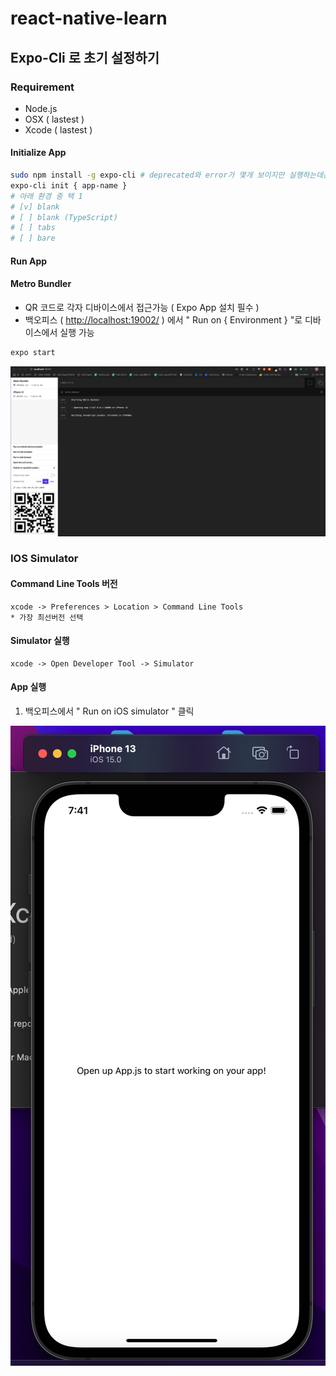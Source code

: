 # react-native-learn

## Expo-Cli 로 초기 설정하기

### Requirement

- Node.js
- OSX ( lastest )
- Xcode ( lastest )

#### Initialize App

```bash
sudo npm install -g expo-cli # deprecated와 error가 몇개 보이지만 실행하는데는 지장없다.
expo-cli init { app-name }
# 아래 환경 중 택 1
# [v] blank
# [ ] blank (TypeScript)
# [ ] tabs
# [ ] bare
```

#### Run App

#### Metro Bundler

- QR 코드로 각자 디바이스에서 접근가능 ( Expo App 설치 필수 )
- 백오피스 ( <http://localhost:19002/> ) 에서 " Run on { Environment } "로 디바이스에서 실행 가능

```bash
expo start
```

![metro bundler](./img/metro-bundler.png)

### IOS Simulator

#### Command Line Tools 버전

```text
xcode -> Preferences > Location > Command Line Tools
* 가장 최선버전 선택
```

#### Simulator 실행

```text
xcode -> Open Developer Tool -> Simulator
```

#### App 실행

1. 백오피스에서 " Run on iOS simulator " 클릭

![iOS App](./img/iOS-1.png)